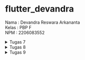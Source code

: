 # flutter_devandra

Nama : Devandra Reswara Arkananta <br>
Kelas : PBP F <br>
NPM : 2206083552 <br>

<details>
   <summary>Tugas 7</summary>
   Jawaban Pertanyaan <br>
   
   1. Apa perbedaan utama antara stateless dan stateful widget dalam konteks pengembangan aplikasi Flutter? <br>
      Jawab : <br>
      stateless widget adalah widget yang tidak pernah berubah, seperti text atau icon. Sementara itu, stateful widget bersifat dinamis, dapat berubah ketika suatu event dijalankan seperti interaksi pengguna ataupun pada saat menerima data. <br>
      
   2. Sebutkan seluruh widget yang kamu gunakan untuk menyelesaikan tugas ini dan jelaskan fungsinya masing-masing. <br>
      Jawab : <br>
      a. MaterialApp <br>
         widget MaterialApp digunakan untuk menentukan struktur utama pada suatu aplikasi flutter <br>
      b. Scaffold <br>
         widget Scaffold digunakan untuk mengorganisir seluruh widget yang menjadi bagian dari Scaffold <br>
      c. AppBar <br>
         widget AppBar digunakan untuk membuat navbar dari aplikasi <br>
      d. Text <br>
         widget Text digunakan untuk menuliskan teks ke suatu bagian dari aplikasi <br>
      e. SingleChildScrollView <br>
         widget ini digunakan untuk membuat suatu bagian menjadi dapat di scroll agar dapat menunjukkan semua kontennya <br>
      f. Padding <br>
         untuk menambahkan padding atau batas dalam ke parent widgetnya <br>
      g. Column <br>
         widget Column digunakan untuk menampilkan childnya secara vertikal <br>
      h. TextStyle <br>
         widget ini digunakan untuk menambahkan atribut untuk style bagi parent widgetnya <br>
      i. Container <br>
         untuk mengelompokkan widget seperti div pada html <br>
         
   3. Jelaskan bagaimana cara kamu mengimplementasikan checklist di atas secara step-by-step (bukan hanya sekadar mengikuti tutorial) <br>
      Jawab : <br>
      pertama, create flutter project, setelah itu kita modifikasi file main.dart sehingga widget class myhomepage pindah ke file baru, yaitu option.dart, setelah itu kita tambahkan tombolnya dengan membuat class baru yaitu InvItem dan membuat button untuk menampilkan InvItem bernama InvCard, setelah itu tampilkan setiap InvCard ke myhomepage. <br>
</details>

<details>
   <summary>Tugas 8</summary>
   Jawaban Pertanyaan <br>

   1. Jelaskan perbedaan antara Navigator.push() dan Navigator.pushReplacement(), disertai dengan contoh mengenai penggunaan kedua metode tersebut yang tepat! <br>
      Jawab : <br>
      perbedaan dari push() dan pushReplacement() adalah peletakkan route pada stack, push() akan menambahkan route yang baru kepada stack yang sudah ada, sementara pushReplacement() menggantikan stack paling atas yang sudah ada dengan route yang baru. contoh dari push adalah seperti pada saat di halaman home, ketika ingin menambahkan inventory, maka akan langsung ditambah halaman add inventory ke atas home, jadi saat ingin kembali ke home tinggal pop, lalu contoh untuk pushReplacement() adalah saat kita sedang berada pada halaman lihat inventori namun kita mau pindah ke halaman add inventory, jika menggunakan pushReplacement() maka halaman lihat inventori akan langsung diganti, jadi saat kita tekan back akan langsung ke halaman home. <br>
      
   2. Jelaskan masing-masing layout widget pada Flutter dan konteks penggunaannya masing-masing! <br>
      Jawab : <br>
      a. Container <br>
         untuk menampung widget lainnya, dan menambah properti seperti padding dan margin. <br>
      b. Row <br>
         untuk menampilkan children widgetnya secara horizontal <br>
      c. Column <br>
         untuk menampilkan children widgetnya secara vertikal <br>
      d. Stack <br>
         untuk membuat overlay antara satu widget dengan lainnya <br>
      e. ListView <br>
         untuk menampilkan widgets dengan list yang bisa di scroll <br>
      f. gridView <br>
         untuk menampilkan widgets dengan bentuk grid <br>
         
   3. Sebutkan apa saja elemen input pada form yang kamu pakai pada tugas kali ini dan jelaskan mengapa kamu menggunakan elemen input tersebut! <br>
      Jawab : <br>
      elemen input yang digunakan adalah textformfield, elemen ini digunakan karena ada atribut onchanged yang bisa langsung memasukkan value pada variable yang kita masukkan. lalu ada attribut validator yang berfungsi untuk mengecek apakah inputnya sudah sesuai dengan jenis value yang diinginkan, ini sangat berguna untuk validasi input dari user. <br>
      
   4. Bagaimana penerapan clean architecture pada aplikasi Flutter? <br>
      Jawab : <br>
      penerapan clean architecture bisa dengan menerapkan 3 layer, yaitu presentation layer atau UI, domain layer, dan data layer. clean architecture juga harus menerapkan separation of concern. lalu ada tambahan lagi yaitu resources dan shared library yang bisa digunakan oleh setiap modul.
      
   5. Jelaskan bagaimana cara kamu mengimplementasikan checklist di atas secara step-by-step! (bukan hanya sekadar mengikuti tutorial) <br>
      Jawab : <br>
      pertama, saya akan membuat drawer yang mengandung semua shortcut ke halaman lainnya, lalu setelah itu saya buat halaman form untuk menerima input untuk masuk ke inventori, setelah itu akan dirouting bersama antara halaman utama, drawer, dan form input dengan menggunakan navigator agar dapat berpindah-pindah antara halaman. <br>
      
</details>

<details>
   <summary>Tugas 9</summary>
   Jawaban Pertanyaan <br>

   1. Apakah bisa kita melakukan pengambilan data JSON tanpa membuat model terlebih dahulu? Jika iya, apakah hal tersebut lebih baik daripada membuat model sebelum melakukan pengambilan data JSON? <br>
      Jawab : <br>
      Kita bisa mengambil data JSON tanpa membuat model, namun hanya untuk data yang simple saja dan jika ingin parsing lebih cepat. Untuk data dengan struktur yang rumit, lebih baik untuk menggunakan models agar memudahkan untuk pengelolaan data. <br>
      
   3. Jelaskan fungsi dari CookieRequest dan jelaskan mengapa instance CookieRequest perlu untuk dibagikan ke semua komponen di aplikasi Flutter. <br>
      Jawab : <br>
      fungsi dari cookierequest adalah memberikan informasi mengenai request yang dilakukan oleh flutter kepada server, oleh karena itu cookierequest perlu dibagikan ke semua komponen agar semua komponen dapat dilacak hasil requestnya. <br>
      
   4. Jelaskan mekanisme pengambilan data dari JSON hingga dapat ditampilkan pada Flutter. <br>
      Jawab : <br>
      Pertama, kita ambil data JSON, lalu kita parsing data JSON tersebut dan kita buat object model yang sesuai dengan atribut dari JSON tersebut. setelah itu kita bisa tampilkan data JSON pada flutter, kita dapat menggunakan ListView untuk menampilkan data tersebut. <br>
      
   5. Jelaskan mekanisme autentikasi dari input data akun pada Flutter ke Django hingga selesainya proses autentikasi oleh Django dan tampilnya menu pada Flutter. <br>
      Jawab : <br>
      Pertama, setelah kita input username dan password pada UI Flutter akan dilanjutkan menuju server Django untuk diotentikasi. Setelah user terkonfirmasi oleh Django, Django akan mengirim token loggedIn kembali kepada flutter agar menampilkan home page kepada pengguna. <br>
      
   6. Sebutkan seluruh widget yang kamu pakai pada tugas ini dan jelaskan fungsinya masing-masing. <br>
      Jawab : <br>
      a. ProductPage : berfungsi untuk fetch data JSON dari server Django, lalu menampilkannya pada halaman di tampilan flutter <br>
      b. LoginApp : berfungsi untuk menampilkan halaman login dan mengirim input user yang di login kepada server Django untuk diautentikasi, lalu setelah terautentikasi akan push halaman homepage. <br>
      
   8. Jelaskan bagaimana cara kamu mengimplementasikan checklist di atas secara step-by-step! (bukan hanya sekadar mengikuti tutorial). <br>
      Jawab : <br>
      Pertama, buat halaman login pada login.dart, pada halaman ini ada dua textbox untuk username dan password dan link url kepada server django unttuk login. Sementara itu, pada file authentication.py kita tambahkan fungsi login dan url routingnya. Setelah itu baru kita tambahkan halaman untuk menampilkan list dari item, pada halaman item, ada fungsi untuk fetch data dari url ke server django. Setelah fetch ada buat fungsi untuk menampilkan data di tampilan flutter. Setelah itu, kita buat method create product pada main app django dan method logout pada authentication app django. create product dirouting pada inv_form untuk membuat request saat menambahkan item baru. logout dirouting agar saat kita menekan tombol logout kita bisa keluar dari app. <br>

</details>

